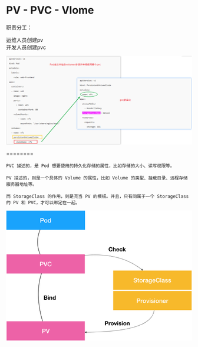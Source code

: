
# PV - PVC - Vlome   


职责分工：

运维人员创建pv    
开发人员创建pvc    

![](https://raw.githubusercontent.com/latermonk/cka-pre/master/Issues/images/pvc-definition.png)




========





    PVC 描述的，是 Pod 想要使用的持久化存储的属性，比如存储的大小、读写权限等。

    PV 描述的，则是一个具体的 Volume 的属性，比如 Volume 的类型、挂载目录、远程存储服务器地址等。

    而 StorageClass 的作用，则是充当 PV 的模板。并且，只有同属于一个 StorageClass 的 PV 和 PVC，才可以绑定在一起。


![](https://raw.githubusercontent.com/latermonk/cka-pre/master/Issues/images/pv-pvc-volume-explain.png)



